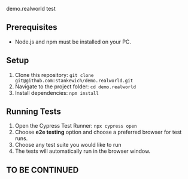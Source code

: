 demo.realworld test

## Prerequisites

- Node.js and npm must be installed on your PC.

## Setup

1. Clone this repository: `git clone git@github.com:stankewich/demo.realworld.git`
2. Navigate to the project folder: `cd demo.realworld`
3. Install dependencies: `npm install`

## Running Tests

1. Open the Cypress Test Runner: `npx cypress open`
2. Choose **e2e testing** option and choose a preferred browser for test runs.
3. Choose any test suite you would like to run
4. The tests will automatically run in the browser window.

## TO BE CONTINUED
